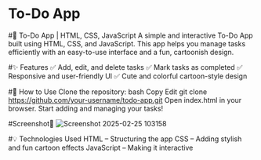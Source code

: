 # To-Do App

#📝 To-Do App | HTML, CSS, JavaScript
A simple and interactive To-Do App built using HTML, CSS, and JavaScript. This app helps you manage tasks efficiently with an easy-to-use interface and a fun, cartoonish design.

#✨ Features
✅ Add, edit, and delete tasks
✅ Mark tasks as completed
✅ Responsive and user-friendly UI
✅ Cute and colorful cartoon-style design

#🚀 How to Use
Clone the repository:
bash
Copy
Edit
git clone https://github.com/your-username/todo-app.git
Open index.html in your browser.
Start adding and managing your tasks!

#Screenshot📸
![Screenshot 2025-02-25 103158](https://github.com/user-attachments/assets/ff6ebc5b-eed2-4541-96f5-85c13ec6944c)


#💡 Technologies Used
HTML – Structuring the app
CSS – Adding stylish and fun cartoon effects
JavaScript – Making it interactive
